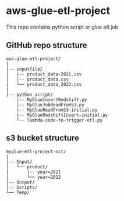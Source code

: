 # aws-glue-etl-project
This repo contains python script or glue etl job

## GitHub repo structure
```
aws-glue-etl-project/
|
|-- inputfile/
|   |-- product_data-2021.csv
|   |-- product_data.csv
|   └── product_data_2022.csv
|
|-- python_script/
    |-- MyGlueInsertRedshift.py
    |-- MyGlueJobReadFromS3.py
    |-- MyGlueReadFromS3-initial.py
    |-- MyGlueRedshiftInsert-initial.py
    └── lambda-code-to-trigger-etl.py
```



## s3 bucket structure
```
myglue-etl-project-sit/
|
|-- Input/
|   └── product/
|       |-- year=2021
|       └── year=2022
|-- Output/
|-- Scripts/
└── Temp/
```
